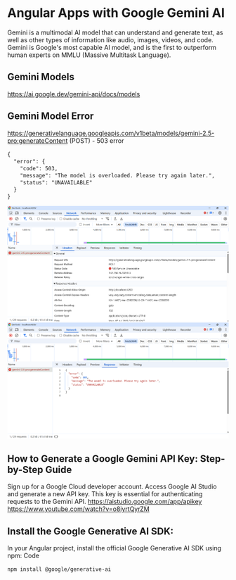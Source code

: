 # Angular Apps with Google Gemini AI
Gemini is a multimodal AI model that can understand and generate text, as well as other types of information like audio, images, videos, and code. Gemini is Google's most capable AI model, and is the first to outperform human experts on MMLU (Massive Multitask Language).

## Gemini Models
https://ai.google.dev/gemini-api/docs/models

## Gemini Model Error
https://generativelanguage.googleapis.com/v1beta/models/gemini-2.5-pro:generateContent (POST) - 503 error
```
{
  "error": {
    "code": 503,
    "message": "The model is overloaded. Please try again later.",
    "status": "UNAVAILABLE"
  }
}
```
![Gemini_API_Error_1](./img/Gemini_API_Error_1.png)
![Gemini_API_Error_2](./img/Gemini_API_Error_2.png)

##  How to Generate a Google Gemini API Key: Step-by-Step Guide
Sign up for a Google Cloud developer account. Access Google AI Studio and generate a new API key. This key is essential for authenticating requests to the Gemini API. 
https://aistudio.google.com/app/apikey 
https://www.youtube.com/watch?v=o8iyrtQyrZM 

## Install the Google Generative AI SDK:
In your Angular project, install the official Google Generative AI SDK using npm:
Code
```
npm install @google/generative-ai
```
